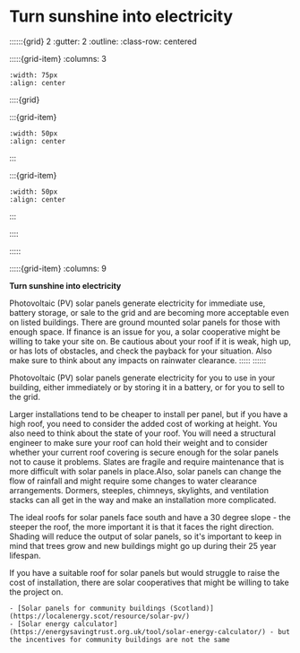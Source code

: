 # Turn sunshine into electricity
 
::::::{grid} 2
:gutter: 2
:outline: 
:class-row: centered

:::::{grid-item}
:columns: 3
```{image} /images/step-icons/step_5.svg
:width: 75px
:align: center
```


::::{grid}

:::{grid-item}

```{image} /images/carbon-icons/carbon_4.svg
:width: 50px
:align: center
```
:::

:::{grid-item}
```{image} /images/cost-icons/cost_4.svg
:width: 50px
:align: center
```
:::

::::

:::::

:::::{grid-item}
:columns: 9

**Turn sunshine into electricity**

Photovoltaic (PV) solar panels generate electricity for immediate use, battery storage, or sale to the grid and are becoming more acceptable even on listed buildings.   There are ground mounted solar panels for those with enough space.   If finance is an issue for you, a solar cooperative might be willing to take your site on. Be cautious about your roof if it is weak, high up, or has lots of obstacles, and check the payback for your situation.  Also make sure to think about any impacts on rainwater clearance.
:::::
::::::

Photovoltaic (PV) solar panels generate electricity for you to use in your building, either immediately or by storing it in a battery, or for you to sell to the grid.  

Larger installations tend to be cheaper to install per panel, but if you have a high roof, you need to consider the added cost of working at height.  You also need to think about the state of your roof.  You will need a structural engineer to make sure your roof can hold their weight and to consider whether your current roof covering is secure enough for the solar panels not to cause it problems.  Slates are fragile and require maintenance that is more difficult with solar panels in place.Also, solar panels can change the flow of rainfall and might require some changes to water clearance arrangements.  Dormers, steeples, chimneys, skylights, and ventilation stacks can all get in the way and make an installation more complicated.

The ideal roofs for solar panels face south and have a 30 degree slope - the steeper the roof, the more important it is that it faces the right direction.  Shading will reduce the output of solar panels, so it's important to keep in mind that trees grow and new buildings might go up during their 25 year lifespan.  

If you have a suitable roof for solar panels but would struggle to raise the cost of installation, there are solar cooperatives that might be willing to take the project on.

```{admonition} More information
- [Solar panels for community buildings (Scotland)](https://localenergy.scot/resource/solar-pv/)
- [Solar energy calculator](https://energysavingtrust.org.uk/tool/solar-energy-calculator/) - but the incentives for community buildings are not the same
```


